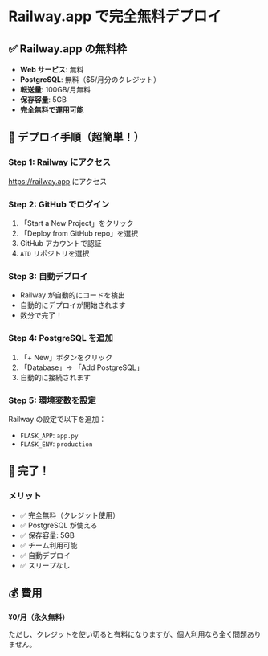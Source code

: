 # Railway.app で完全無料デプロイ

## ✅ Railway.app の無料枠

- **Web サービス**: 無料
- **PostgreSQL**: 無料（$5/月分のクレジット）
- **転送量**: 100GB/月無料
- **保存容量**: 5GB
- **完全無料で運用可能**

## 🚀 デプロイ手順（超簡単！）

### Step 1: Railway にアクセス
https://railway.app にアクセス

### Step 2: GitHub でログイン
1. 「Start a New Project」をクリック
2. 「Deploy from GitHub repo」を選択
3. GitHub アカウントで認証
4. `ATD` リポジトリを選択

### Step 3: 自動デプロイ
- Railway が自動的にコードを検出
- 自動的にデプロイが開始されます
- 数分で完了！

### Step 4: PostgreSQL を追加
1. 「+ New」ボタンをクリック
2. 「Database」→ 「Add PostgreSQL」
3. 自動的に接続されます

### Step 5: 環境変数を設定
Railway の設定で以下を追加：
- `FLASK_APP`: `app.py`
- `FLASK_ENV`: `production`

## 🎉 完了！

### メリット
- ✅ 完全無料（クレジット使用）
- ✅ PostgreSQL が使える
- ✅ 保存容量: 5GB
- ✅ チーム利用可能
- ✅ 自動デプロイ
- ✅ スリープなし

## 💰 費用
**¥0/月（永久無料）**

ただし、クレジットを使い切ると有料になりますが、個人利用なら全く問題ありません。

